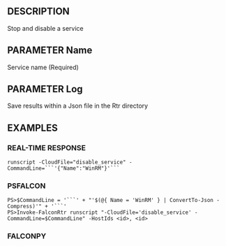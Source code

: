 ## DESCRIPTION
Stop and disable a service

## PARAMETER Name
Service name (Required)

## PARAMETER Log
Save results within a Json file in the Rtr directory

## EXAMPLES

### REAL-TIME RESPONSE
```
runscript -CloudFile="disable_service" -CommandLine=```'{"Name":"WinRM"}'```
```
### PSFALCON
```
PS>$CommandLine = '```' + "'$(@{ Name = 'WinRM' } | ConvertTo-Json -Compress)'" + '```'
PS>Invoke-FalconRtr runscript "-CloudFile='disable_service' -CommandLine=$CommandLine" -HostIds <id>, <id>
```
### FALCONPY
